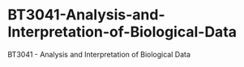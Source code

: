# BT3041-Analysis-and-Interpretation-of-Biological-Data
BT3041 - Analysis and Interpretation of Biological Data

